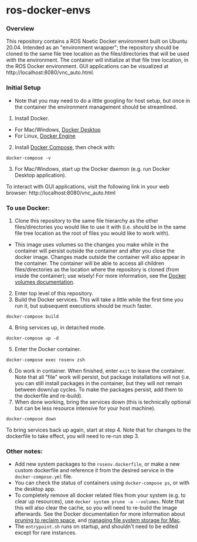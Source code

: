 # ros-docker-envs

### Overview
This repository contains a ROS Noetic Docker environment built on Ubuntu 20.04. Intended as an "environment wrapper"; the repository should be cloned to the same file tree location as the files/directories that will be used with the environment. The container will initialize at that file tree location, in the ROS Docker environment. GUI applications can be visualized at http://localhost:8080/vnc_auto.html.

### Initial Setup
- Note that you may need to do a little googling for host setup, but once in the container the environment management should be streamlined.
1. Install Docker.
- For Mac/Windows, [Docker Desktop](https://docs.docker.com/desktop/)
- For Linux, [Docker Engine](https://docs.docker.com/engine/install/#server)
2. Install [Docker Compose](https://docs.docker.com/compose/install/), then check with:
```
docker-compose -v
```
3. For Mac/Windows, start up the Docker daemon (e.g. run Docker Desktop application).

To interact with GUI applications, visit the following link in your web browser: http://localhost:8080/vnc_auto.html

### To use Docker:
1. Clone this repository to the same file hierarchy as the other files/directories you would like to use it with (i.e. should be in the same file tree location as the root of files you would like to work with).
- This image uses volumes so the changes you make while in the container will persist outside the container and after you close the docker image. Changes made outside the container will also appear in the container. The container will be able to access all children files/directories as the location where the repository is cloned (from inside the container); use wisely! For more information, see the [Docker volumes documentation](https://docs.docker.com/storage/volumes/).
2. Enter top level of this repository.
3. Build the Docker services. This will take a little while the first time you run it, but subsequent executions should be much faster. 
```
docker-compose build
```
4. Bring services up, in detached mode.
```
docker-compose up -d
```
5. Enter the Docker container.
```
docker-compose exec rosenv zsh
```
6. Do work in container. When finished, enter `exit` to leave the container. Note that all "file" work will persist, but package installations will not (i.e. you can still install packages in the container, but they will not remain between down/up cycles. To make the packages persist, add them to the dockerfile and re-build).
7. When done working, bring the services down (this is technically optional but can be less resource intensive for your host machine).
```
docker-compose down
```

To bring services back up again, start at step 4. Note that for changes to the dockerfile to take effect, you will need to re-run step 3.

### Other notes:
- Add new system packages to the `rosenv.dockerfile`, or make a new custom dockerfile and reference it from the desired service in the `docker-compose.yml` file.
- You can check the status of containers using `docker-compose ps`, or with the desktop app.
- To completely remove all docker related files from your system (e.g. to clear up resources), use `docker system prune -a --volumes`. Note that this will also clear the cache, so you will need to re-build the image afterwards. See the Docker documentation for more information about [pruning to reclaim space](https://docs.docker.com/config/pruning/), and [managing file system storage for Mac](https://docs.docker.com/desktop/mac/space/).
- The `entrypoint.sh` runs on startup, and shouldn't need to be edited except for rare instances.
